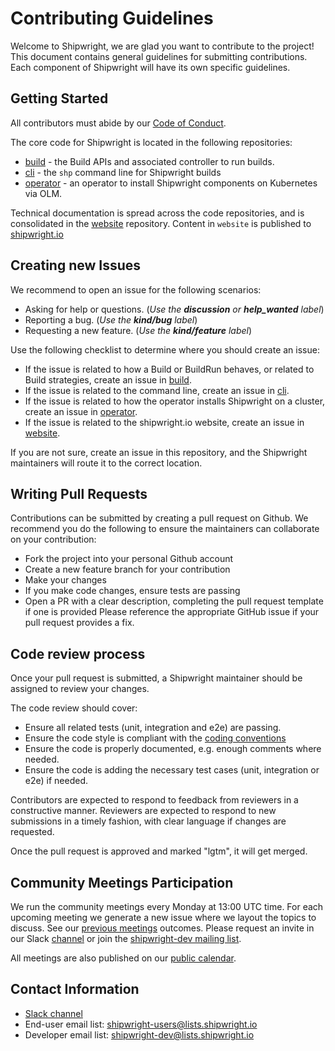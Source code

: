 <!--
Copyright The Shipwright Contributors

SPDX-License-Identifier: Apache-2.0
-->

# Contributing Guidelines

Welcome to Shipwright, we are glad you want to contribute to the project!
This document contains general guidelines for submitting contributions.
Each component of Shipwright will have its own specific guidelines.

## Getting Started

All contributors must abide by our [Code of Conduct](/code-of-conduct.md).

The core code for Shipwright is located in the following repositories:

* [build](https://github.com/shipwright-io/build) - the Build APIs and associated controller to run builds.
* [cli](https://github.com/shipwright-io/cli) - the `shp` command line for Shipwright builds
* [operator](https://github.com/shipwright-io/operator) - an operator to install Shipwright components on Kubernetes via OLM.

Technical documentation is spread across the code repositories, and is consolidated in the [website](https://github.com/shipwright-io/website) repository.
Content in `website` is published to [shipwright.io](https://shipwright.io)

## Creating new Issues

We recommend to open an issue for the following scenarios:

- Asking for help or questions. (_Use the **discussion** or **help_wanted** label_)
- Reporting a bug. (_Use the **kind/bug** label_)
- Requesting a new feature. (_Use the **kind/feature** label_)

Use the following checklist to determine where you should create an issue:

- If the issue is related to how a Build or BuildRun behaves, or related to Build strategies, create an issue in [build](https://github.com/shipwright-io/build).
- If the issue is related to the command line, create an issue in [cli](https://github.com/shipwright-io/cli).
- If the issue is related to how the operator installs Shipwright on a cluster, create an issue in [operator](https://github.com/shipwright-io/operator).
- If the issue is related to the shipwright.io website, create an issue in [website](https://github.com/shipwright-io/website).

If you are not sure, create an issue in this repository, and the Shipwright maintainers will route it to the correct location.

## Writing Pull Requests

Contributions can be submitted by creating a pull request on Github. 
We recommend you do the following to ensure the maintainers can collaborate on your contribution:

- Fork the project into your personal Github account
- Create a new feature branch for your contribution
- Make your changes
- If you make code changes, ensure tests are passing
- Open a PR with a clear description, completing the pull request template if one is provided
  Please reference the appropriate GitHub issue if your pull request provides a fix.

## Code review process

Once your pull request is submitted, a Shipwright maintainer should be assigned to review your changes.

The code review should cover:

- Ensure all related tests (unit, integration and e2e) are passing.
- Ensure the code style is compliant with the [coding conventions](https://github.com/kubernetes/community/blob/master/contributors/guide/coding-conventions.md)
- Ensure the code is properly documented, e.g. enough comments where needed.
- Ensure the code is adding the necessary test cases (unit, integration or e2e) if needed.

Contributors are expected to respond to feedback from reviewers in a constructive manner.
Reviewers are expected to respond to new submissions in a timely fashion, with clear language if changes are requested.

Once the pull request is approved and marked "lgtm", it will get merged.

## Community Meetings Participation

We run the community meetings every Monday at 13:00 UTC time.
For each upcoming meeting we generate a new issue where we layout the topics to discuss.
See our [previous meetings](https://github.com/shipwright-io/build/issues?q=is%3Aissue+label%3Acommunity+is%3Aclosed) outcomes.
Please request an invite in our Slack [channel](https://kubernetes.slack.com/archives/C019ZRGUEJC) or join the [shipwright-dev mailing list](https://lists.shipwright.io/admin/lists/shipwright-users.lists.shipwright.io/).

All meetings are also published on our [public calendar](https://calendar.google.com/calendar/embed?src=shipwright-admin%40lists.shipwright.io&ctz=America%2FNew_York).

## Contact Information

- [Slack channel](https://kubernetes.slack.com/archives/C019ZRGUEJC)
- End-user email list: [shipwright-users@lists.shipwright.io](https://lists.shipwright.io/admin/lists/shipwright-users.lists.shipwright.io/)
- Developer email list: [shipwright-dev@lists.shipwright.io](https://lists.shipwright.io/admin/lists/shipwright-dev.lists.shipwright.io/)
